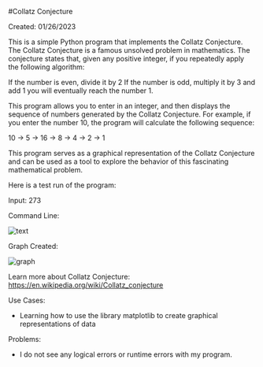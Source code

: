 #Collatz Conjecture

Created: 01/26/2023

This is a simple Python program that implements the Collatz Conjecture. The Collatz Conjecture is a famous unsolved problem in mathematics. The conjecture states that, given any positive integer, if you repeatedly apply the following algorithm:

If the number is even, divide it by 2
If the number is odd, multiply it by 3 and add 1
you will eventually reach the number 1.

This program allows you to enter in an integer, and then displays the sequence of numbers generated by the Collatz Conjecture. For example, if you enter the number 10, the program will calculate the following sequence:

10 -> 5 -> 16 -> 8 -> 4 -> 2 -> 1

This program serves as a graphical representation of the Collatz Conjecture and can be used as a tool to explore the behavior of this fascinating mathematical problem.

Here is a test run of the program:

Input: 273

Command Line:

![text](https://user-images.githubusercontent.com/104415326/236269897-748c93cd-32bd-4369-b437-740860503a1c.jpg)

Graph Created:

![graph](https://user-images.githubusercontent.com/104415326/236270057-6c8985ba-b172-4e4f-9e9e-15732ec35f4c.jpg)

Learn more about Collatz Conjecture:
https://en.wikipedia.org/wiki/Collatz_conjecture

Use Cases:

 - Learning how to use the library matplotlib to create graphical representations of data

Problems:

 - I do not see any logical errors or runtime errors with my program.
